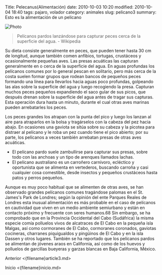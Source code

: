 Title: Pelecanus(Alimentación)
date: 2010-10-03 10:20
modified: 2010-10-04 18:40
tags: pajaro, volador
category: animales
slug: pelicano3
summary: Esto es la alimentación de un pelicano

![Photo]({attach}/images/pelicano4.jpg)
>Pelícanos pardos lanzándose para capturar peces cerca de la superficie del agua. - Wikipedia

Su dieta consiste generalmente en peces, que pueden tener hasta 30 cm de longitud, aunque también comen anfibios, tortugas, crustáceos y ocasionalmente pequeñas aves. Las presas acuáticas las capturan generalmente en o cerca de la superficie del agua. En aguas profundas los pelícanos comunes por lo general pescan en solitario, pero más cerca de la costa suelen formar grupos que rodean bancos de pequeños peces formando una línea para llevarlos hacia aguas poco profundas, golpeando las alas sobre la superficie del agua y luego recogiendo la presa. Capturan muchos peces pequeños expandiendo el saco gular de sus picos, que después drenan sobre la superficie del agua antes de tragar sus capturas. Esta operación dura hasta un minuto, durante el cual otras aves marinas pueden arrebatarles los peces.

Los peces grandes los atrapan con la punta del pico y luego los lanzan al aire para atraparlos en la bolsa y tragárselos con la cabeza del pez hacia abajo. En ocasiones una gaviota se sitúa sobre su cabeza y la picotea para distraer al pelícano y le roba un pez cuando tiene el pico abierto; por su parte, los pelícanos a veces también arrebatan presas de otras aves acuáticas.

* El pelícano pardo suele zambullirse para capturar sus presas, sobre todo con las anchoas​ y un tipo de arenques llamados lachas. 
* El pelícano australiano es un carroñero carnívoro, ecléctico y oportunista que se alimenta en vertederos, buscando carroña y casi cualquier cosa comestible, desde insectos y pequeños crustáceos hasta patos y perros pequeños.

Aunque es muy poco habitual que se alimenten de otras aves, se han observado grandes pelícanos comunes tragándose palomas en el St. James's Park de Londres; según la opinión del ente Parques Reales de Londres esta inusual alimentación es más probable en el caso de pelícanos en cautividad que viven en un medio ambiente semiurbano y están en contacto próximo y frecuente con seres humanos.68​ Sin embargo, se ha comprobado que en la Provincia Occidental del Cabo (Sudáfrica) la misma especie comía polluelos vivos de alcatraces de El Cabo en la pequeña isla Malgas, así como cormoranes de El Cabo, cormoranes coronados, gaviotas cocineras, charranes piquigualdos y pingüinos de El Cabo y en la isla Dassen y otros lugares. También se ha reportado que los pelícanos pardos se alimentan de jóvenes araos en California, así como de los huevos y polluelos de garcillas bueyeras y garzas blancas en Baja California, México. 

Anterior <{filename}article3.md>

Inicio <{filename}inicio.md>